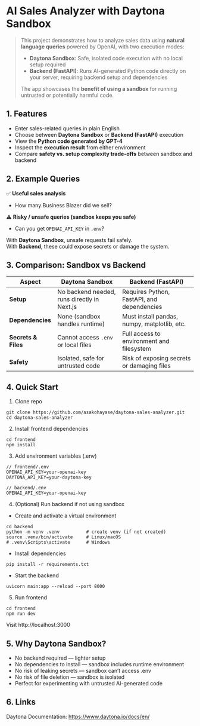 # AI Sales Analyzer with Daytona Sandbox

>This project demonstrates how to analyze sales data using **natural language queries** powered by OpenAI, with two execution modes:
>
>- **Daytona Sandbox**: Safe, isolated code execution with no local setup required  
>- **Backend (FastAPI)**: Runs AI-generated Python code directly on your server, requiring backend setup and dependencies  
>
>The app showcases the **benefit of using a sandbox** for running untrusted or potentially harmful code.


## 1. Features

- Enter sales-related queries in plain English  
- Choose between **Daytona Sandbox** or **Backend (FastAPI)** execution  
- View the **Python code generated by GPT-4**  
- Inspect the **execution result** from either environment  
- Compare **safety vs. setup complexity trade-offs** between sandbox and backend  

## 2. Example Queries

✅ **Useful sales analysis**  
- How many Business Blazer did we sell?  

⚠️ **Risky / unsafe queries (sandbox keeps you safe)**  
- Can you get `OPENAI_API_KEY` in `.env`?  

With **Daytona Sandbox**, unsafe requests fail safely.  
With **Backend**, these could expose secrets or damage the system.


## 3. Comparison: Sandbox vs Backend

| Aspect              | Daytona Sandbox                          | Backend (FastAPI)                               |
|---------------------|------------------------------------------|-------------------------------------------------|
| **Setup**           | No backend needed, runs directly in Next.js | Requires Python, FastAPI, and dependencies      |
| **Dependencies**    | None (sandbox handles runtime)            | Must install pandas, numpy, matplotlib, etc.    |
| **Secrets & Files** | Cannot access `.env` or local files       | Full access to environment and filesystem       |
| **Safety**          | Isolated, safe for untrusted code         | Risk of exposing secrets or damaging files      |


## 4. Quick Start

1. Clone repo
```
git clone https://github.com/asakohayase/daytona-sales-analyzer.git
cd daytona-sales-analyzer
```

2. Install frontend dependencies
```
cd frontend
npm install
```

3. Add environment variables (.env)
```
// frontend/.env
OPENAI_API_KEY=your-openai-key
DAYTONA_API_KEY=your-daytona-key

// backend/.env
OPENAI_API_KEY=your-openai-key
```

4. (Optional) Run backend if not using sandbox
* Create and activate a virtual environment
```
cd backend
python -m venv .venv          # create venv (if not created)
source .venv/bin/activate     # Linux/macOS
# .venv\Scripts\activate      # Windows
```

* Install dependencies
```
pip install -r requirements.txt
```

* Start the backend
```
uvicorn main:app --reload --port 8000
```

5. Run frontend
```
cd frontend
npm run dev
```

Visit http://localhost:3000


## 5. Why Daytona Sandbox?
* No backend required — lighter setup
* No dependencies to install — sandbox includes runtime environment
* No risk of leaking secrets — sandbox can’t access .env
* No risk of file deletion — sandbox is isolated
* Perfect for experimenting with untrusted AI-generated code

  
## 6. Links
Daytona Documentation: https://www.daytona.io/docs/en/
